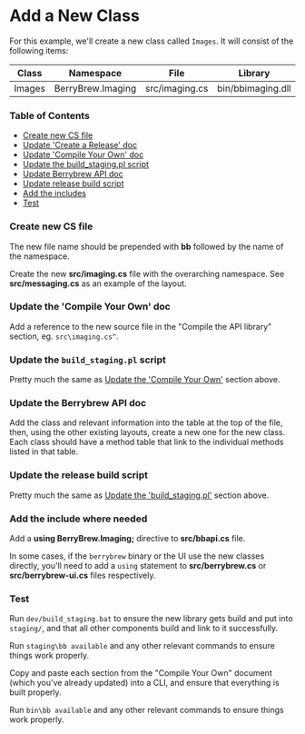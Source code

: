 # Add a New Class

For this example, we'll create a new class called `Images`. It will consist of
the following items:

| Class | Namespace | File | Library |
|---|---|---|---|
Images | BerryBrew.Imaging | src/imaging.cs | bin/bbimaging.dll |

### Table of Contents

  - [Create new CS file](#create-new-cs-file)
  - [Update 'Create a Release' doc](#update-the-create-a-release-doc)
  - [Update 'Compile Your Own' doc](#update-the-compile-your-own-doc)
  - [Update the build_staging.pl script](#update-the-build_stagingpl-script)
  - [Update Berrybrew API doc](#update-the-berrybrew-api-doc)
  - [Update release build script](#update-the-release-build-script)
  - [Add the includes](#add-the-include-where-needed)
  - [Test](#test)


### Create new CS file

The new file name should be prepended with **bb** followed by the name of
the namespace.

Create the new **src/imaging.cs** file with the overarching namespace. See
**src/messaging.cs** as an example of the layout.

### Update the 'Compile Your Own' doc

Add a reference to the new source file in the "Compile the API library"
section, eg. `src\imaging.cs^`.

### Update the `build_staging.pl` script

Pretty much the same as [Update the 'Compile Your Own'](#update-the-compile-your-own-doc)
section above.

### Update the Berrybrew API doc

Add the class and relevant information into the table at the top of the file, then,
using the other existing layouts, create a new one for the new class. Each class should
have a method table that link to the individual methods listed in that table.

### Update the release build script

Pretty much the same as [Update the 'build_staging.pl'](#update-the-build_stagingpl-script)
section above.

### Add the include where needed

Add a **using BerryBrew.Imaging;** directive to **src/bbapi.cs** file.

In some cases, if the `berrybrew` binary or the UI use the new classes
directly, you'll need to add a `using` statement to **src/berrybrew.cs** or
**src/berrybrew-ui.cs** files respectively.

### Test

Run `dev/build_staging.bat` to ensure the new library gets build and put into `staging/`,
and that all other components build and link to it successfully.

Run `staging\bb available` and any other relevant commands to ensure things work
properly.

Copy and paste each section from the "Compile Your Own" document (which you've already
updated) into a CLI, and ensure that everything is built properly.

Run `bin\bb available` and any other relevant commands to ensure things work
properly.
